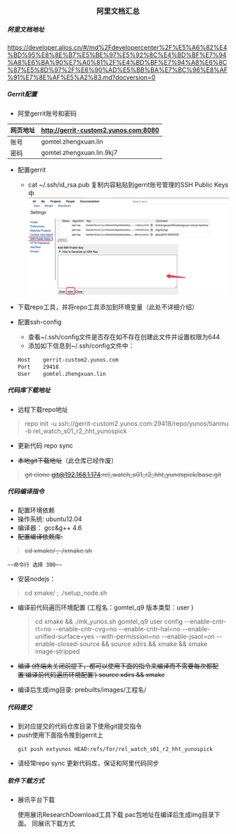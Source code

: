 ### <center>阿里文档汇总</center>

##### 阿里文档地址

<https://developer.alios.cn/#/md%2Fdevelopercenter%2F%E5%A6%82%E4%BD%95%E8%8E%B7%E5%BE%97%E5%92%8C%E4%BD%BF%E7%94%A8%E6%BA%90%E7%A0%81%2F%E4%BD%BF%E7%94%A8%E6%8C%87%E5%8D%97%2F%E6%90%AD%E5%BB%BA%E7%BC%96%E8%AF%91%E7%8E%AF%E5%A2%83.md?docversion=0>


##### Gerrit配置
- 阿里gerrit账号和密码

网页地址  |  http://gerrit-custom2.yunos.com:8080
--|--
账号  |  gomtel.zhengxuan.lin
密码  |  gomtel.zhengxuan.lin.9kj7

- 配置gerrit
    - cat ~/.ssh/id_rsa.pub  复制内容粘贴到gerrit账号管理的SSH Public Keys中
![gerrit-sshkey](images/2019/07/gerrit-sshkey.jpg)

- 下载repo工具，并将repo工具添加到环境变量（此处不详细介绍）
- 配置ssh-config
    - 查看~/.ssh/config文件是否存在如不存在创建此文件并设置权限为644
    - 添加如下信息到~/.ssh/config文件中：
    ```
    Host	gerrit-custom2.yunos.com
    Port	29418
    User	gomtel.zhengxuan.lin
    ```


##### 代码库下载地址

-   远程下载repo地址
> repo init -u ssh://gerrit-custom2.yunos.com:29418/repo/yunos/tianmu -b rel_watch_s01_r2_hht_yunospick
- 更新代码 repo sync

-   ~~本地git下载地址~~（此仓库已经作废）
> ~~git clone git@192.168.1.174:rel_watch_s01_r2_hht_yunospick/base.git~~

##### 代码编译指令
- 配置环境依赖
 - 操作系统:  ubuntu12.04
 - 编译器：   gcc&g++ 4.6
 - ~~配置编译依赖库:~~
 > ~~cd xmake/ ; ./xmake.sh~~

    ~~命令行 选择 300~~
 - 安装nodejs：
 > cd xmake/ ; ./setup_node.sh

- 编译前代码遍历环境配置 (工程名：gomtel_q9 版本类型：user )
    >cd xmake && ./mk_yunos.sh gomtel_q9 user config --enable-cntr-rt=no --enable-cntr-cvg=no --enable-cntr-hal=no --enable-unified-surface=yes --with-permission=no --enable-jsaot=on --enable-closed-source && source xdirs && xmake && xmake image-stripped

-   ~~编译 (终端未关闭前提下，都可以使用下面的指令来编译而不需要每次都配置‘编译前代码遍历环境配置’)
    source xdirs && xmake~~
-   编译后生成img目录: prebuilts/images/工程名/

##### 代码提交
- 到对应提交的代码仓库目录下使用git提交指令
- push使用下面指令推到gerrit上
    ```
    git push extyunos HEAD:refs/for/rel_watch_s01_r2_hht_yunospick
    ```
- 请经常repo sync 更新代码库，保证和阿里代码同步

##### 软件下载方式

-   展讯平台下载

    使用展讯ResearchDownload工具下载 pac包地址在编译后生成img目录下面。
    同展讯下载方式

